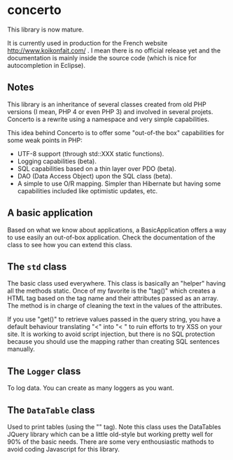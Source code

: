# concerto

This library is now mature.

It is currently used in production for the French website 
<http://www.koikonfait.com/> . I mean there is no official release yet and the documentation 
is mainly inside the source code (which is nice for autocompletion in Eclipse).

## Notes

This library is an inheritance of several classes created from old PHP versions (I mean,
PHP 4 or even PHP 3) and involved in several projets. Concerto is a rewrite using
a namespace and very simple capabilities.

This idea behind Concerto is to offer some "out-of-the box" capabilities for some
weak points in PHP:

 - UTF-8 support (through std::XXX static functions).
 - Logging capabilities (beta).
 - SQL capabilities based on a thin layer over PDO (beta).
 - DAO (Data Access Object) upon the SQL class (beta).
 - A simple to use O/R mapping. Simpler than Hibernate but having some
   capabilities included like optimistic updates, etc.

## A basic application

Based on what we know about applications, a BasicApplication offers a way to use
easily an out-of-box application. Check the documentation of the class to see how
you can extend this class.

## The `std` class
The basic class used everywhere. This class is basically an "helper" having all
the methods static. Once of my favorite is the "tag()" which creates a HTML tag
based on the tag name and their attributes passed as an array. The method is in
charge of cleaning the text in the values of the attributes.

If you use "get()" to retrieve values passed in the query string, you have a
default behaviour translating "<" into "< " to ruin efforts to try XSS on your site.
It is working to avoid script injection, but there is no SQL protection because 
you should use the mapping rather than creating SQL sentences manually.


## The `Logger` class

To log data. You can create as many loggers as you want.

## The `DataTable` class

Used to print tables (using the "<table>" tag). Note this class uses the DataTables
JQuery library which can be a little old-style but working pretty well for 90% of the
basic needs. There are some very enthousiastic mathods to avoid coding Javascript
for this library.

